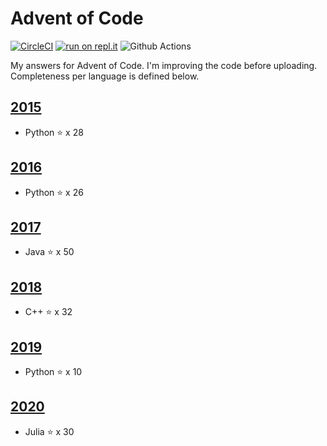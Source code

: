 # Advent of Code
[![CircleCI](https://circleci.com/gh/eduellery/adventofcode.svg?style=svg)](https://circleci.com/gh/eduellery/adventofcode)
[![run on repl.it](http://repl.it/badge/github/eduellery/adventofcode)](https://repl.it/github/eduellery/adventofcode)
![Github Actions](https://github.com/eduellery/adventofcode/workflows/Test/badge.svg)

My answers for Advent of Code. I'm improving the code before uploading.
Completeness per language is defined below.

## [2015](https://adventofcode.com/2015)

* Python :star: x 28

## [2016](https://adventofcode.com/2016)

* Python :star: x 26

## [2017](https://adventofcode.com/2017)

* Java :star: x 50

## [2018](https://adventofcode.com/2018)

* C++ :star: x 32

## [2019](https://adventofcode.com/2019)

* Python :star: x 10

## [2020](https://adventofcode.com/2020)

* Julia :star: x 30

